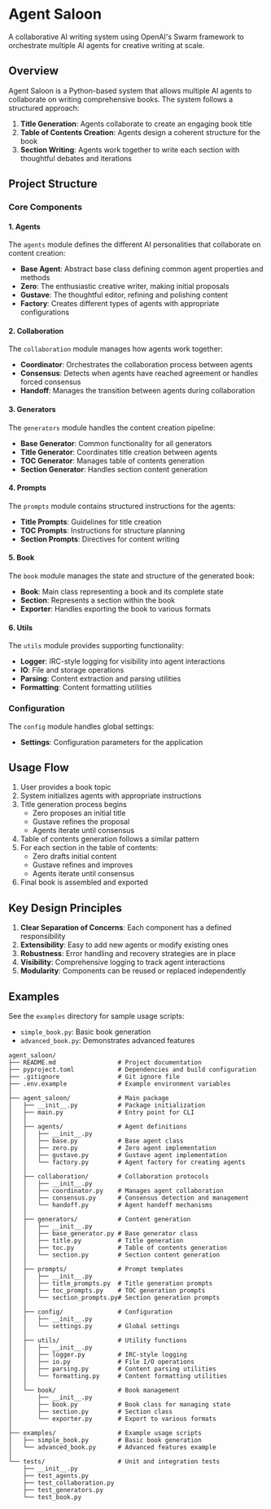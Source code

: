 # Agent Saloon

A collaborative AI writing system using OpenAI's Swarm framework to orchestrate multiple AI agents for creative writing at scale.

## Overview

Agent Saloon is a Python-based system that allows multiple AI agents to collaborate on writing comprehensive books. The system follows a structured approach:

1. **Title Generation**: Agents collaborate to create an engaging book title
2. **Table of Contents Creation**: Agents design a coherent structure for the book
3. **Section Writing**: Agents work together to write each section with thoughtful debates and iterations

## Project Structure

### Core Components

#### 1. Agents

The `agents` module defines the different AI personalities that collaborate on content creation:

- **Base Agent**: Abstract base class defining common agent properties and methods
- **Zero**: The enthusiastic creative writer, making initial proposals
- **Gustave**: The thoughtful editor, refining and polishing content
- **Factory**: Creates different types of agents with appropriate configurations

#### 2. Collaboration

The `collaboration` module manages how agents work together:

- **Coordinator**: Orchestrates the collaboration process between agents
- **Consensus**: Detects when agents have reached agreement or handles forced consensus
- **Handoff**: Manages the transition between agents during collaboration

#### 3. Generators

The `generators` module handles the content creation pipeline:

- **Base Generator**: Common functionality for all generators
- **Title Generator**: Coordinates title creation between agents
- **TOC Generator**: Manages table of contents generation
- **Section Generator**: Handles section content generation

#### 4. Prompts

The `prompts` module contains structured instructions for the agents:

- **Title Prompts**: Guidelines for title creation
- **TOC Prompts**: Instructions for structure planning
- **Section Prompts**: Directives for content writing

#### 5. Book

The `book` module manages the state and structure of the generated book:

- **Book**: Main class representing a book and its complete state
- **Section**: Represents a section within the book
- **Exporter**: Handles exporting the book to various formats

#### 6. Utils

The `utils` module provides supporting functionality:

- **Logger**: IRC-style logging for visibility into agent interactions
- **IO**: File and storage operations
- **Parsing**: Content extraction and parsing utilities
- **Formatting**: Content formatting utilities

### Configuration

The `config` module handles global settings:

- **Settings**: Configuration parameters for the application

## Usage Flow

1. User provides a book topic
2. System initializes agents with appropriate instructions
3. Title generation process begins
   - Zero proposes an initial title
   - Gustave refines the proposal
   - Agents iterate until consensus
4. Table of contents generation follows a similar pattern
5. For each section in the table of contents:
   - Zero drafts initial content
   - Gustave refines and improves
   - Agents iterate until consensus
6. Final book is assembled and exported

## Key Design Principles

1. **Clear Separation of Concerns**: Each component has a defined responsibility
2. **Extensibility**: Easy to add new agents or modify existing ones
3. **Robustness**: Error handling and recovery strategies are in place
4. **Visibility**: Comprehensive logging to track agent interactions
5. **Modularity**: Components can be reused or replaced independently

## Examples

See the `examples` directory for sample usage scripts:

- `simple_book.py`: Basic book generation
- `advanced_book.py`: Demonstrates advanced features

```console
agent_saloon/
├── README.md                 # Project documentation
├── pyproject.toml            # Dependencies and build configuration
├── .gitignore                # Git ignore file
├── .env.example              # Example environment variables
│
├── agent_saloon/             # Main package
│   ├── __init__.py           # Package initialization
│   ├── main.py               # Entry point for CLI
│   │
│   ├── agents/               # Agent definitions
│   │   ├── __init__.py
│   │   ├── base.py           # Base agent class
│   │   ├── zero.py           # Zero agent implementation
│   │   ├── gustave.py        # Gustave agent implementation
│   │   └── factory.py        # Agent factory for creating agents
│   │
│   ├── collaboration/        # Collaboration protocols
│   │   ├── __init__.py
│   │   ├── coordinator.py    # Manages agent collaboration
│   │   ├── consensus.py      # Consensus detection and management
│   │   └── handoff.py        # Agent handoff mechanisms
│   │
│   ├── generators/           # Content generation
│   │   ├── __init__.py
│   │   ├── base_generator.py # Base generator class
│   │   ├── title.py          # Title generation
│   │   ├── toc.py            # Table of contents generation
│   │   └── section.py        # Section content generation
│   │
│   ├── prompts/              # Prompt templates
│   │   ├── __init__.py
│   │   ├── title_prompts.py  # Title generation prompts
│   │   ├── toc_prompts.py    # TOC generation prompts
│   │   └── section_prompts.py# Section generation prompts
│   │
│   ├── config/               # Configuration
│   │   ├── __init__.py
│   │   └── settings.py       # Global settings
│   │
│   ├── utils/                # Utility functions
│   │   ├── __init__.py
│   │   ├── logger.py         # IRC-style logging
│   │   ├── io.py             # File I/O operations
│   │   ├── parsing.py        # Content parsing utilities
│   │   └── formatting.py     # Content formatting utilities
│   │
│   └── book/                 # Book management
│       ├── __init__.py
│       ├── book.py           # Book class for managing state
│       ├── section.py        # Section class
│       └── exporter.py       # Export to various formats
│
├── examples/                 # Example usage scripts
│   ├── simple_book.py        # Basic book generation
│   └── advanced_book.py      # Advanced features example
│
└── tests/                    # Unit and integration tests
    ├── __init__.py
    ├── test_agents.py
    ├── test_collaboration.py
    ├── test_generators.py
    └── test_book.py
```
